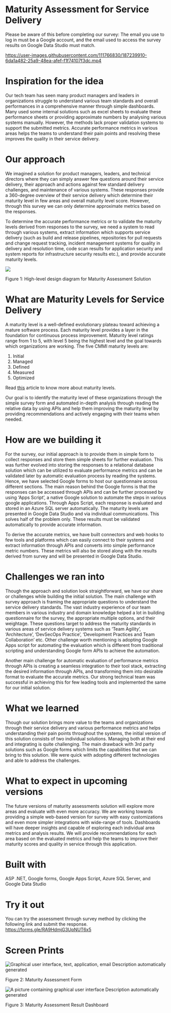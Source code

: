 # Maturity Assessment for Service Delivery

Please be aware of this before completing our survey: The email you use to log in must be a Google account, and the email used to access the survey results on Google Data Studio must match.

https://user-images.githubusercontent.com/111766830/187239910-6da1a482-25a9-48ea-afef-f1f74107f3dc.mp4

# Inspiration for the idea

Our tech team has seen many product managers and leaders in organizations struggle to understand various team standards and overall performances in a comprehensive manner through simple dashboards. Many used some internal solutions such as excel sheets to evaluate these performance sheets or providing approximate numbers by analysing various systems manually. However, the methods lack proper validation systems to support the submitted metrics. Accurate performance metrics in various areas helps the teams to understand their pain points and resolving these improves the quality in their service delivery.

# Our approach

We imagined a solution for product managers, leaders, and technical directors where they can simply answer few questions around their service delivery, their approach and actions against few standard delivery challenges, and maintenance of various systems. These responses provide a 360-degree overview of their service delivery which determine their maturity level in few areas and overall maturity level score. However, through this survey we can only determine approximate metrics based on the responses.

To determine the accurate performance metrics or to validate the maturity levels derived from responses to the survey, we need a system to read through various systems, extract information which supports service delivery (such as build and release pipelines, repositories for pull requests and change request tracking, incident management systems for quality in delivery and resolution time, code scan results for application security and system reports for infrastructure security results etc.), and provide accurate maturity levels.

![](media/11d225e9261bb20e9af5fe0cccc4b031.png)

Figure 1: High-level design diagram for Maturity Assessment Solution

# What are Maturity Levels for Service Delivery

A maturity level is a well-defined evolutionary plateau toward achieving a mature software process. Each maturity level provides a layer in the foundation for continuous process improvement. Maturity level ratings range from 1 to 5, with level 5 being the highest level and the goal towards which organizations are working. The five CMMI maturity levels are:

1.  Initial
2.  Managed
3.  Defined
4.  Measured
5.  Optimized

Read [this](https://www.bmc.com/blogs/cmmi-capability-maturity-model-integration/) article to know more about maturity levels.

Our goal is to identify the maturity level of these organizations through the simple survey form and automated in-depth analysis through reading the relative data by using APIs and help them improving the maturity level by providing recommendations and actively engaging with their teams when needed.

# How are we building it

For the survey, our initial approach is to provide them in simple form to collect responses and store them simple sheets for further evaluation. This was further evolved into storing the responses to a relational database solution which can be utilized to evaluate performance metrics and can be validated later by automatic evaluation process by reading the systems. Hence, we have selected Google forms to host our questionnaire across different sections. The main reason behind the Google forms is that the responses can be accessed through APIs and can be further processed by using ‘Apps Script’, a native Google solution to automate the steps in various google applications. Through Apps Script, each response is evaluated and stored in an Azure SQL server automatically. The maturity levels are presented in Google Data Studio and via individual communications. This solves half of the problem only. These results must be validated automatically to provide accurate information.

To derive the accurate metrics, we have built connectors and web hooks to few tools and platforms which can easily connect to their systems and extract information through APIs and converts into simple performance metric numbers. These metrics will also be stored along with the results derived from survey and will be presented in Google Data Studio.

# Challenges we ran into

Though the approach and solution look straightforward, we have our share or challenges while building the initial solution. The main challenge with survey approach is framing the appropriate questions to understand the service delivery standards. The vast industry experience of our team members in various industry and domain knowledge helped a lot in building questionnaire for the survey, the appropriate multiple options, and their weightage. These questions target to address the maturity standards in various areas of service delivery systems such as ‘Team Agility’, ‘Architecture’, ‘DevSecOps Practice’, ‘Development Practices and Team Collaboration’ etc. Other challenge worth mentioning is adopting Google Apps script for automating the evaluation which is different from traditional scripting and understanding Google form APIs to achieve the automation.

Another main challenge for automatic evaluation of performance metrics through APIs is creating a seamless integration to their tool stack, extracting the desired information through APIs, and transforming them into desirable format to evaluate the accurate metrics. Our strong technical team was successful in achieving this for few leading tools and implemented the same for our initial solution.

# What we learned

Though our solution brings more value to the teams and organizations through their service delivery and various performance metrics and helps understanding their pain points throughout the systems, the initial version of this solution consists of two individual solutions. Managing both at their end and integrating is quite challenging. The main drawback with 3rd party solutions such as Google forms which limits the capabilities that we can bring to this solution. We were quick with adopting different technologies and able to address the challenges.

# What to expect in upcoming versions

The future versions of maturity assessments solution will explore more areas and evaluate with even more accuracy. We are working towards providing a simple web-based version for survey with easy customizations and even more simpler integrations with wide-range of tools. Dashboards will have deeper insights and capable of exploring each individual area metrics and analysis results. We will provide recommendations for each area based on the evaluated metrics and help the teams to improve their maturity scores and quality in service through this application.

# Built with

ASP .NET, Google forms, Google Apps Script, Azure SQL Server, and Google Data Studio

# Try it out

You can try the assessment through survey method by clicking the following link and submit the response. <https://forms.gle/RA9HdmjG3UpNUT6x5>

# Screen Prints

![Graphical user interface, text, application, email Description automatically generated](media/cf2e299bc57899459be76954c179b7d7.png)

Figure 2: Maturity Assessment Form

![A picture containing graphical user interface Description automatically generated](media/4df9585923e6b4b51fc8ded5b63574ad.png)

Figure 3: Maturity Assessment Result Dashboard

